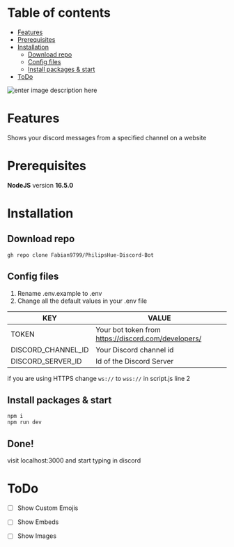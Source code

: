 # Table of contents
* [Features](#features)
*   [Prerequisites](#prerequisites)
*  [Installation](#installation)
   * [Download repo](#download-repo)
   * [Config files](#config-files)
   * [Install packages & start](#install-packages--start)
*  [ToDo](#todo)

![enter image description here](https://i.imgur.com/uK3ts7u.png)
# Features
Shows your discord messages from a specified channel on a website


# Prerequisites
**NodeJS** version **16.5.0**
# Installation
## Download repo
    gh repo clone Fabian9799/PhilipsHue-Discord-Bot
## Config files
 1. Rename .env.example to .env
 2. Change all the default values in your .env file
 
|KEY| VALUE |
|--|--|
| TOKEN | Your bot token from https://discord.com/developers/ |
| DISCORD_CHANNEL_ID | Your Discord channel id |
| DISCORD_SERVER_ID | Id of the Discord Server |

if you are using HTTPS change `ws://` to `wss://` in script.js line 2
## Install packages & start

    npm i
    npm run dev

## Done!

visit localhost:3000 and start typing in discord

# ToDo
 - [ ] Show Custom Emojis
 - [ ] Show Embeds
 - [ ] Show Images

